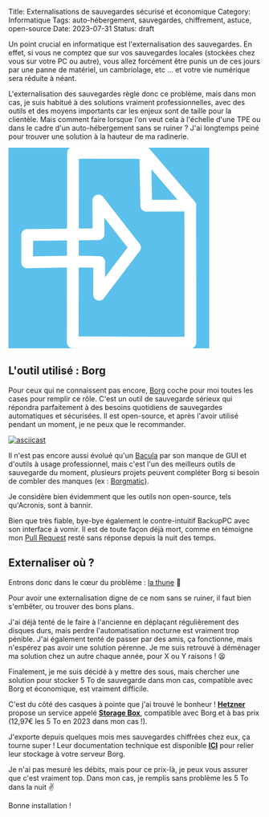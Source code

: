 Title: Externalisations de sauvegardes sécurisé et économique
Category: Informatique
Tags: auto-hébergement, sauvegardes, chiffrement, astuce, open-source
Date: 2023-07-31
Status: draft

Un point crucial en informatique est l'externalisation des sauvegardes. En effet, si vous ne comptez que sur vos sauvegardes locales (stockées chez vous sur votre PC ou autre), vous allez forcément être punis un de ces jours par une panne de matériel, un cambriolage, etc ... et votre vie numérique sera réduite à néant.

L'externalisation des sauvegardes règle donc ce problème, mais dans mon cas, je suis habitué à des solutions vraiment professionnelles, avec des outils et des moyens importants car les enjeux sont de taille pour la clientèle. Mais comment faire lorsque l'on veut cela à l'échelle d'une TPE ou dans le cadre d'un auto-hébergement sans se ruiner ? J'ai longtemps peiné pour trouver une solution à la hauteur de ma radinerie.

![Sauvegardes](../../assets/backup.png)

## L'outil utilisé : Borg

Pour ceux qui ne connaissent pas encore, [Borg](https://borgbackup.org) coche pour moi toutes les cases pour remplir ce rôle. C'est un outil de sauvegarde sérieux qui répondra parfaitement à des besoins quotidiens de sauvegardes automatiques et sécurisées. Il est open-source, et après l'avoir utilisé pendant un moment, je ne peux que le recommander.

[![asciicast](https://asciinema.org/a/133292.svg)](https://www.borgbackup.org/demo.html)

Il n'est pas encore aussi évolué qu'un [Bacula](https://bacula.org) par son manque de GUI et d'outils à usage professionnel, mais c'est l'un des meilleurs outils de sauvegarde du moment, plusieurs projets peuvent compléter Borg si besoin de combler des manques (ex : [Borgmatic](https://torsion.org/borgmatic)).

Je considère bien évidemment que les outils non open-source, tels qu'Acronis, sont à bannir.

Bien que très fiable, bye-bye également le contre-intuitif BackupPC avec son interface à vomir. Il est de toute façon déjà mort, comme en témoigne mon [Pull Request](https://github.com/backuppc/backuppc/pull/419) resté sans réponse depuis la nuit des temps.

## Externaliser où ?

Entrons donc dans le cœur du problème : [la thune](https://youtu.be/Eo9JmYYbACA?t=161) 💸

Pour avoir une externalisation digne de ce nom sans se ruiner, il faut bien s'embêter, ou trouver des bons plans.

J'ai déjà tenté de le faire à l'ancienne en déplaçant régulièrement des disques durs, mais perdre l'automatisation nocturne est vraiment trop pénible. J'ai également tenté de passer par des amis, ça fonctionne, mais n'espérez pas avoir une solution pérenne. Je me suis retrouvé à déménager ma solution chez un autre chaque année, pour X ou Y raisons ! 😫

Finalement, je me suis décidé à y mettre des sous, mais chercher une solution pour stocker 5 To de sauvegarde dans mon cas, compatible avec Borg et économique, est vraiment difficile.

C'est du côté des casques à pointe que j'ai trouvé le bonheur ! **[<i class="fa fa-link"></i> Hetzner](https://www.hetzner.com)** propose un service appelé **[<i class="fa fa-link"></i> Storage Box](https://www.hetzner.com/storage/storage-box)**, compatible avec Borg et à bas prix (12,97€ les 5 To en 2023 dans mon cas !).

J'exporte depuis quelques mois mes sauvegardes chiffrées chez eux, ça tourne super ! Leur documentation technique est disponible **[<i class="fa fa-link"></i> ICI](https://community.hetzner.com/tutorials/install-and-configure-borgbackup)** pour relier leur stockage à votre serveur Borg.

Je n'ai pas mesuré les débits, mais pour ce prix-là, je peux vous assurer que c'est vraiment top. Dans mon cas, je remplis sans problème les 5 To dans la nuit ✌️

Bonne installation !
